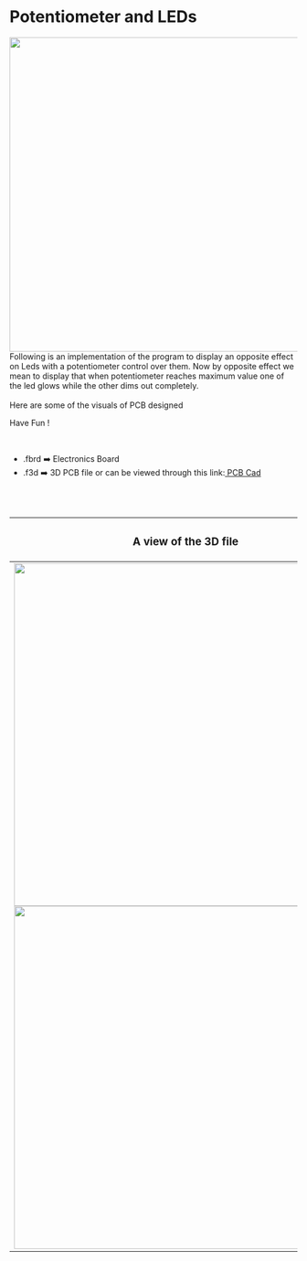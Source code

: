 <h1>Potentiometer and LEDs</h1>

<div>
   <img width=550 align=right src="https://github.com/Curovearth/Dive-into-Electronics/blob/main/PCB%20Designs/18-Shift%20Register/img1.jpg"/>
   <p>Following is an implementation of the program to display an opposite effect on Leds with a potentiometer control over them. Now by opposite effect we mean to display that when potentiometer reaches maximum value one of the led glows while the other dims out completely.
  <br><br>Here are some of the visuals of PCB designed<br>
        
   Have Fun !
  </p>
<br>

   - .fbrd ➡️ Electronics Board
   - .f3d  ➡️ 3D PCB file or can be viewed through this link:<a href="https://a360.co/3GFpzi7"> PCB Cad</a>
   
   
<br> <br> 
<div align=center>
   
| <h3>A view of the 3D file</h2> | <h3>Schematic Diagram for PCB</h3> |      
| --- | --- |
| <img width=600 align=center src="https://github.com/Curovearth/Dive-into-Electronics/blob/main/PCB%20Designs/18-Shift%20Register/img2.png"/><br><img width=600 align=center src="https://github.com/Curovearth/Dive-into-Electronics/blob/main/PCB%20Designs/18-Shift%20Register/img3.png"/> |    <img width="400" src="https://github.com/Curovearth/Dive-into-Electronics/blob/main/PCB%20Designs/18-Shift%20Register/PCB%20view.png"> | 
 
</div>

 
